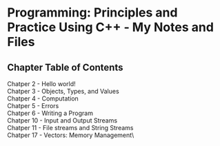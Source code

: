 # Programming: Principles and Practice Using C++ - My Notes and Files

## Chapter Table of Contents
Chatper 2 - Hello world!\
Chatper 3 - Objects, Types, and Values\
Chatper 4 - Computation\
Chatper 5 - Errors\
Chatper 6 - Writing a Program\
Chatper 10 - Input and Output Streams\
Chatper 11 - File streams and String Streams\
Chatper 17 - Vectors: Memory Management\
